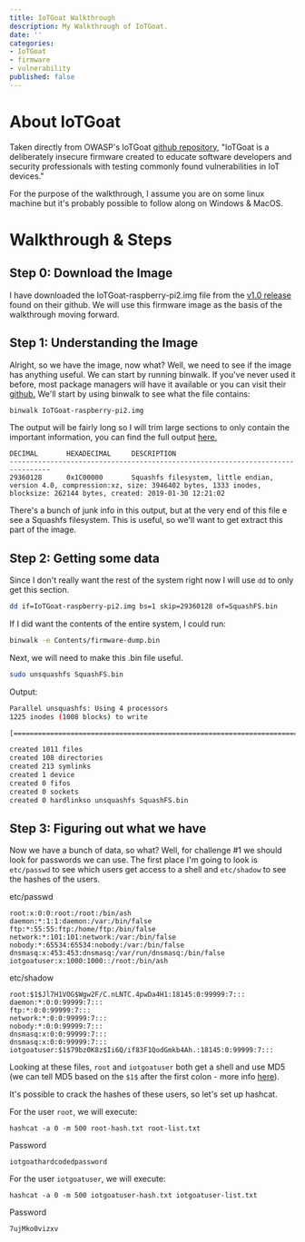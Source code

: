 ```yaml
---
title: IoTGoat Walkthrough
description: My Walkthrough of IoTGoat.
date: ''
categories:
- IoTGoat
- firmware
- vulnerability
published: false
---
```


# About IoTGoat

Taken directly from OWASP's IoTGoat [github repository](https://github.com/OWASP/IoTGoat), "IoTGoat is a deliberately insecure firmware created to educate software developers and security professionals with testing commonly found vulnerabilities in IoT devices."

For the purpose of the walkthrough, I assume you are on some linux machine but it's probably possible to follow along on Windows & MacOS.

# Walkthrough & Steps
## Step 0: Download the Image

I have downloaded the IoTGoat-raspberry-pi2.img file from the [v1.0 release](https://github.com/OWASP/IoTGoat/releases/tag/v1.0) found on their github. We will use this firmware image as the basis of the walkthrough moving forward.

## Step 1: Understanding the Image

Alright, so we have the image, now what? Well, we need to see if the image has anything useful. We can start by running binwalk. If you've never used it before, most package managers will have it available or you can visit their [github.](https://github.com/ReFirmLabs/binwalk/tree/binwalkv3)
We'll start by using binwalk to see what the file contains:
```bash
binwalk IoTGoat-raspberry-pi2.img
```
The output will be fairly long so I will trim large sections to only contain the important information, you can find the full output [here.](https://github.com/morganconnors/IoTGoat-Walkthrough/blob/main/Walkthrough-Files/Step-1-binwalk)
```text
DECIMAL       HEXADECIMAL     DESCRIPTION
--------------------------------------------------------------------------------
29360128      0x1C00000       Squashfs filesystem, little endian, version 4.0, compression:xz, size: 3946402 bytes, 1333 inodes, blocksize: 262144 bytes, created: 2019-01-30 12:21:02
```
There's a bunch of junk info in this output, but at the very end of this file e see a Squashfs filesystem. This is useful, so we'll want to get extract this part of the image.

## Step 2: Getting some data

Since I don't really want the rest of the system right now I will use ```dd``` to only get this section. 
```bash
dd if=IoTGoat-raspberry-pi2.img bs=1 skip=29360128 of=SquashFS.bin
```

If I did want the contents of the entire system, I could run:
```bash
binwalk -e Contents/firmware-dump.bin
```

Next, we will need to make this .bin file useful.
```bash
sudo unsquashfs SquashFS.bin
```
Output:
```bash
Parallel unsquashfs: Using 4 processors
1225 inodes (1008 blocks) to write

[======================================================================================/] 2233/2233 100%

created 1011 files
created 108 directories
created 213 symlinks
created 1 device
created 0 fifos
created 0 sockets
created 0 hardlinkso unsquashfs SquashFS.bin
```

## Step 3: Figuring out what we have

Now we have a bunch of data, so what? Well, for challenge #1 we should look for passwords we can use. The first place I'm going to look is ```etc/passwd``` to see which users get access to a shell and ```etc/shadow``` to see the hashes of the users.

etc/passwd
```text
root:x:0:0:root:/root:/bin/ash
daemon:*:1:1:daemon:/var:/bin/false
ftp:*:55:55:ftp:/home/ftp:/bin/false
network:*:101:101:network:/var:/bin/false
nobody:*:65534:65534:nobody:/var:/bin/false
dnsmasq:x:453:453:dnsmasq:/var/run/dnsmasq:/bin/false
iotgoatuser:x:1000:1000::/root:/bin/ash
```

etc/shadow
```text
root:$1$Jl7H1VOG$Wgw2F/C.nLNTC.4pwDa4H1:18145:0:99999:7:::
daemon:*:0:0:99999:7:::
ftp:*:0:0:99999:7:::
network:*:0:0:99999:7:::
nobody:*:0:0:99999:7:::
dnsmasq:x:0:0:99999:7:::
dnsmasq:x:0:0:99999:7:::
iotgoatuser:$1$79bz0K8z$Ii6Q/if83F1QodGmkb4Ah.:18145:0:99999:7:::
```

Looking at these files, ```root``` and ```iotgoatuser``` both get a shell and use MD5 (we can tell MD5 based on the ```$1$``` after the first colon - more info [here](https://www.cyberciti.biz/faq/understanding-etcshadow-file/)).

It's possible to crack the hashes of these users, so let's set up hashcat.

For the user ```root```, we will execute:

```
hashcat -a 0 -m 500 root-hash.txt root-list.txt
```
Password
```
iotgoathardcodedpassword
```

For the user ```iotgoatuser```, we will execute:
```
hashcat -a 0 -m 500 iotgoatuser-hash.txt iotgoatuser-list.txt
```
Password
```
7ujMko0vizxv
```
